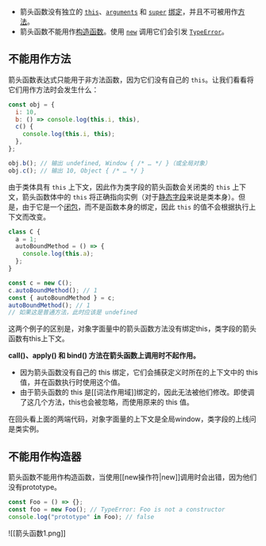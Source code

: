 - 箭头函数没有独立的 [`this`](https://developer.mozilla.org/zh-CN/docs/Web/JavaScript/Reference/Operators/this)、[`arguments`](https://developer.mozilla.org/zh-CN/docs/Web/JavaScript/Reference/Functions/arguments) 和 [`super`](https://developer.mozilla.org/zh-CN/docs/Web/JavaScript/Reference/Operators/super) [绑定](https://developer.mozilla.org/zh-CN/docs/Glossary/Binding)，并且不可被用作[方法](https://developer.mozilla.org/zh-CN/docs/Glossary/Method)。
- 箭头函数不能用作[构造函数](https://developer.mozilla.org/zh-CN/docs/Glossary/Constructor)。使用 [`new`](https://developer.mozilla.org/zh-CN/docs/Web/JavaScript/Reference/Operators/new) 调用它们会引发 [`TypeError`](https://developer.mozilla.org/zh-CN/docs/Web/JavaScript/Reference/Global_Objects/TypeError)。

## 不能用作方法
箭头函数表达式只能用于非方法函数，因为它们没有自己的 `this`。让我们看看将它们用作方法时会发生什么：
```js
const obj = {
  i: 10,
  b: () => console.log(this.i, this),
  c() {
    console.log(this.i, this);
  },
};

obj.b(); // 输出 undefined, Window { /* … */ }（或全局对象）
obj.c(); // 输出 10, Object { /* … */ }
```

由于类体具有 `this` 上下文，因此作为类字段的箭头函数会关闭类的 `this` 上下文，箭头函数体中的 `this` 将正确指向实例（对于[静态字段](https://developer.mozilla.org/zh-CN/docs/Web/JavaScript/Reference/Classes/static)来说是类本身）。但是，由于它是一个[闭包](https://developer.mozilla.org/zh-CN/docs/Web/JavaScript/Closures)，而不是函数本身的绑定，因此 `this` 的值不会根据执行上下文而改变。
```js
class C {
  a = 1;
  autoBoundMethod = () => {
    console.log(this.a);
  };
}

const c = new C();
c.autoBoundMethod(); // 1
const { autoBoundMethod } = c;
autoBoundMethod(); // 1
// 如果这是普通方法，此时应该是 undefined
```

这两个例子的区别是，对象字面量中的箭头函数方法没有绑定this，类字段的箭头函数有this上下文。

**call()、apply() 和 bind() 方法在箭头函数上调用时不起作用。**

- 因为箭头函数没有自己的 this 绑定，它们会捕获定义时所在的上下文中的 this 值，并在函数执行时使用这个值。
- 由于箭头函数的 this 是[[词法作用域]]绑定的，因此无法被他们修改。即使调了这几个方法，this也会被忽略，而使用原来的 this 值。

在回头看上面的两端代码，对象字面量的上下文是全局window，类字段的上线问是类实例。

## 不能用作构造器
箭头函数不能用作构造函数，当使用[[new操作符|new]]调用时会出错，因为他们没有prototype。

```js
const Foo = () => {};
const foo = new Foo(); // TypeError: Foo is not a constructor
console.log("prototype" in Foo); // false
```

![[箭头函数1.png]]